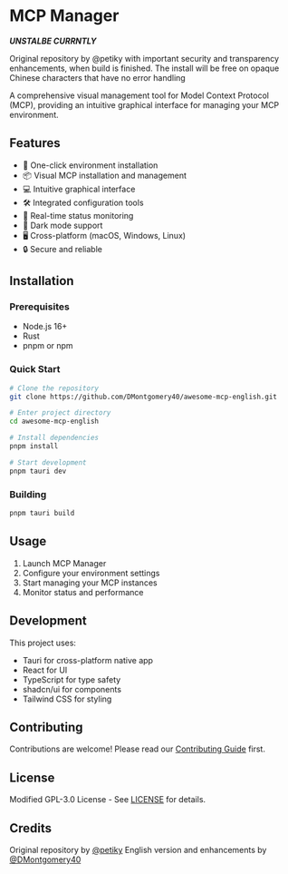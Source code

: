# MCP Manager

**_UNSTALBE CURRNTLY_**

Original repository by @petiky with important security and transparency enhancements, when build is finished.  The install will be free on opaque Chinese characters that have no error handling

A comprehensive visual management tool for Model Context Protocol (MCP), providing an intuitive graphical interface for managing your MCP environment.

## Features

- 🚀 One-click environment installation
- 📦 Visual MCP installation and management
- 💻 Intuitive graphical interface
- 🛠 Integrated configuration tools
- 🔄 Real-time status monitoring
- 🌙 Dark mode support
- 🖥 Cross-platform (macOS, Windows, Linux)
- 🔒 Secure and reliable

## Installation

### Prerequisites
- Node.js 16+
- Rust
- pnpm or npm

### Quick Start
```bash
# Clone the repository
git clone https://github.com/DMontgomery40/awesome-mcp-english.git

# Enter project directory
cd awesome-mcp-english

# Install dependencies
pnpm install

# Start development
pnpm tauri dev
```

### Building
```bash
pnpm tauri build
```

## Usage

1. Launch MCP Manager
2. Configure your environment settings
3. Start managing your MCP instances
4. Monitor status and performance

## Development

This project uses:
- Tauri for cross-platform native app
- React for UI
- TypeScript for type safety
- shadcn/ui for components
- Tailwind CSS for styling

## Contributing

Contributions are welcome! Please read our [Contributing Guide](CONTRIBUTING.md) first.

## License

Modified GPL-3.0 License - See [LICENSE](LICENSE) for details.

## Credits

Original repository by [@petiky](https://github.com/petiky)
English version and enhancements by [@DMontgomery40](https://github.com/DMontgomery40)
